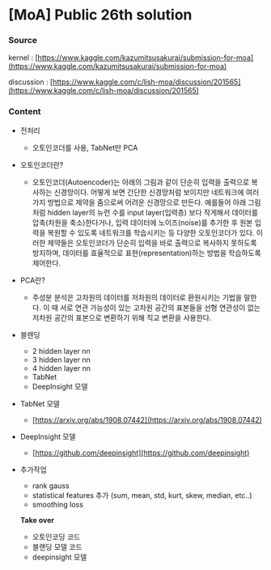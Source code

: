 # \[MoA\] Public 26th solution



### Source

kernel : [https://www.kaggle.com/kazumitsusakurai/submission-for-moa](https://www.kaggle.com/kazumitsusakurai/submission-for-moa)

discussion : [https://www.kaggle.com/c/lish-moa/discussion/201565](https://www.kaggle.com/c/lish-moa/discussion/201565)

### Content

* 전처리

  * 오토인코더를 사용, TabNet만 PCA

* 오토인코더란?

  * 오토인코더\(Autoencoder\)는 아래의 그림과 같이 단순히 입력을 출력으로 복사하는 신경망이다. 어떻게 보면 간단한 신경망처럼 보이지만 네트워크에 여러가지 방법으로 제약을 줌으로써 어려운 신경망으로 만든다. 예를들어 아래 그림처럼 hidden layer의 뉴런 수를 input layer\(입력층\) 보다 작게해서 데이터를 압축\(차원을 축소\)한다거나, 입력 데이터에 노이즈\(noise\)를 추가한 후 원본 입력을 복원할 수 있도록 네트워크를 학습시키는 등 다양한 오토인코더가 있다. 이러한 제약들은 오토인코더가 단순히 입력을 바로 출력으로 복사하지 못하도록 방지하며, 데이터를 효율적으로 표현\(representation\)하는 방법을 학습하도록 제어한다.

* PCA란?

  * 주성분 분석은 고차원의 데이터를 저차원의 데이터로 환원시키는 기법을 말한다. 이 때 서로 연관 가능성이 있는 고차원 공간의 표본들을 선형 연관성이 없는 저차원 공간의 표본으로 변환하기 위해 직교 변환을 사용한다.

* 블렌딩

  * 2 hidden layer nn
  * 3 hidden layer nn
  * 4 hidden layer nn
  * TabNet
  * DeepInsight 모델

* TabNet 모델

  * [https://arxiv.org/abs/1908.07442](https://arxiv.org/abs/1908.07442)

* DeepInsight 모델
  * [https://github.com/deepinsight](https://github.com/deepinsight)
* 추가작업

  * rank gauss
  * statistical features 추가 \(sum, mean, std, kurt, skew, median, etc..\)
  * smoothing loss



  **Take over**

  * 오토인코딩 코드
  * 블랜딩 모델 코드
  * deepinsight 모델

